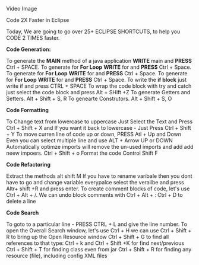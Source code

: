 Video Image

Code 2X Faster in Eclipse

Today, We are going to go over 25+ ECLIPSE SHORTCUTS, to help you CODE 2 TIMES faster.

**Code Generation:**

To generate the **MAIN** method of a java application **WRITE** main and **PRESS** Ctrl + SPACE.
To generate for **For Loop** **WRITE** for and **PRESS** Ctrl + Space.
To generate for **For Loop** **WRITE** for and **PRESS** Ctrl + Space.
To generate for **For Loop** **WRITE** for and **PRESS** Ctrl + Space.
To write the **if block** just write if and press CTRL + SPACE
To wrap the code block with try and catch just select the code block and press Alt + SHift +Z
To generate Getters and Setters. Alt + Shift + S, R
To genearte Construtors. Alt + Shift + S, O

**Code Formatting**

To Change text from lowercase to uppercase Just Select the Text and Press Ctrl + Shift + X 
and If you want it back to lowercase - Just Press Ctrl + Shift + Y
To move curren line of code up or down, PRESS Atl + Up and Down
Even you can select multiple line and use ALT + Arrow UP or DOWN
Automatically optimze imports will remove the un-used imports and add add neew impoers. Ctrl + Shift + o
Format the code Control Shift F

**Code Refactoring**

Extract the methods alt shift M
If you have to rename varibale then you dont have to go and change variable everypalce select the verailbe and press Altr+ shift +R and press enter.
To create comment blocks of code, let's use Ctrl + Alt + /. We can undo block comments with  Ctrl + Alt + \:
Ctrl + D to delete a line

**Code Search**

To goto to a particular line - PRESS CTRL + L and give the line number.
To open the Overall Search window, let's use Ctrl + H
we can use  Ctrl + Shift + R to bring up the Open Resource window
Ctrl + Shift + G to find all references to that type:
Ctrl + k and Ctrl + Shift +K for find next/previous
Ctrl + Shift + T for finding class even from jar
Ctrl + Shift + R for finding any resource (file), including config XML files
